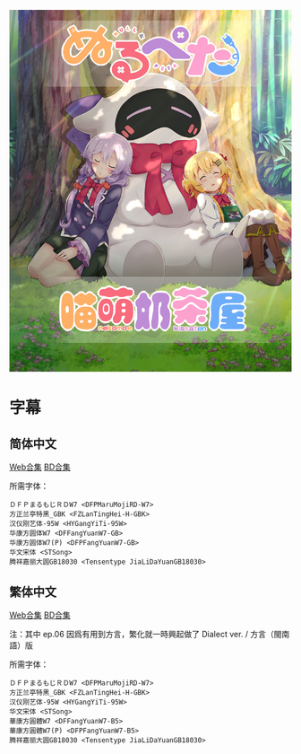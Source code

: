 ![](nullpeta.jpg)

# 字幕

## 简体中文

[Web合集](https://github.com/Nekomoekissaten-SUB/Nekomoekissaten-MIR-Subs/raw/master/Null_&_Peta/nullpeta_Web_CHS.7z)
[BD合集](https://github.com/Nekomoekissaten-SUB/Nekomoekissaten-MIR-Subs/raw/master/Null_&_Peta/nullpeta_BD_CHS.7z)

所需字体：
```
ＤＦＰまるもじＲＤW7 <DFPMaruMojiRD-W7>
方正兰亭特黑_GBK <FZLanTingHei-H-GBK>
汉仪刚艺体-95W <HYGangYiTi-95W>
华康方圆体W7 <DFFangYuanW7-GB>
华康方圆体W7(P) <DFPFangYuanW7-GB>
华文宋体 <STSong>
腾祥嘉丽大圆GB18030 <Tensentype JiaLiDaYuanGB18030>
```

## 繁体中文

[Web合集](https://github.com/Nekomoekissaten-SUB/Nekomoekissaten-MIR-Subs/raw/master/Null_&_Peta/nullpeta_Web_CHT.7z)
[BD合集](https://github.com/Nekomoekissaten-SUB/Nekomoekissaten-MIR-Subs/raw/master/Null_&_Peta/nullpeta_BD_CHT.7z)

注：其中 ep.06 因爲有用到方言，繁化就一時興起做了 Dialect ver. / 方言（閩南語）版

所需字体：
```
ＤＦＰまるもじＲＤW7 <DFPMaruMojiRD-W7>
方正兰亭特黑_GBK <FZLanTingHei-H-GBK>
汉仪刚艺体-95W <HYGangYiTi-95W>
华文宋体 <STSong>
華康方圓體W7 <DFFangYuanW7-B5>
華康方圓體W7(P) <DFPFangYuanW7-B5>
腾祥嘉丽大圆GB18030 <Tensentype JiaLiDaYuanGB18030>
```